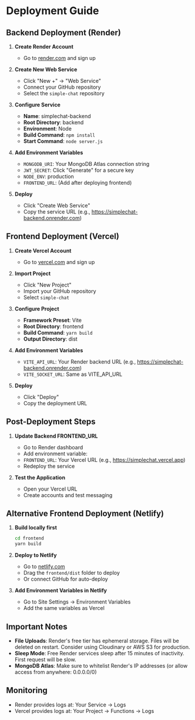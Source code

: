# Deployment Guide

## Backend Deployment (Render)

1. **Create Render Account**
   - Go to [render.com](https://render.com) and sign up

2. **Create New Web Service**
   - Click "New +" → "Web Service"
   - Connect your GitHub repository
   - Select the `simple-chat` repository

3. **Configure Service**
   - **Name**: simplechat-backend
   - **Root Directory**: backend
   - **Environment**: Node
   - **Build Command**: `npm install`
   - **Start Command**: `node server.js`

4. **Add Environment Variables**
   - `MONGODB_URI`: Your MongoDB Atlas connection string
   - `JWT_SECRET`: Click "Generate" for a secure key
   - `NODE_ENV`: production
   - `FRONTEND_URL`: (Add after deploying frontend)

5. **Deploy**
   - Click "Create Web Service"
   - Copy the service URL (e.g., https://simplechat-backend.onrender.com)

## Frontend Deployment (Vercel)

1. **Create Vercel Account**
   - Go to [vercel.com](https://vercel.com) and sign up

2. **Import Project**
   - Click "New Project"
   - Import your GitHub repository
   - Select `simple-chat`

3. **Configure Project**
   - **Framework Preset**: Vite
   - **Root Directory**: frontend
   - **Build Command**: `yarn build`
   - **Output Directory**: dist

4. **Add Environment Variables**
   - `VITE_API_URL`: Your Render backend URL (e.g., https://simplechat-backend.onrender.com)
   - `VITE_SOCKET_URL`: Same as VITE_API_URL

5. **Deploy**
   - Click "Deploy"
   - Copy the deployment URL

## Post-Deployment Steps

1. **Update Backend FRONTEND_URL**
   - Go to Render dashboard
   - Add environment variable:
   - `FRONTEND_URL`: Your Vercel URL (e.g., https://simplechat.vercel.app)
   - Redeploy the service

2. **Test the Application**
   - Open your Vercel URL
   - Create accounts and test messaging

## Alternative Frontend Deployment (Netlify)

1. **Build locally first**
   ```bash
   cd frontend
   yarn build
   ```

2. **Deploy to Netlify**
   - Go to [netlify.com](https://netlify.com)
   - Drag the `frontend/dist` folder to deploy
   - Or connect GitHub for auto-deploy

3. **Add Environment Variables in Netlify**
   - Go to Site Settings → Environment Variables
   - Add the same variables as Vercel

## Important Notes

- **File Uploads**: Render's free tier has ephemeral storage. Files will be deleted on restart. Consider using Cloudinary or AWS S3 for production.
- **Sleep Mode**: Free Render services sleep after 15 minutes of inactivity. First request will be slow.
- **MongoDB Atlas**: Make sure to whitelist Render's IP addresses (or allow access from anywhere: 0.0.0.0/0)

## Monitoring

- Render provides logs at: Your Service → Logs
- Vercel provides logs at: Your Project → Functions → Logs